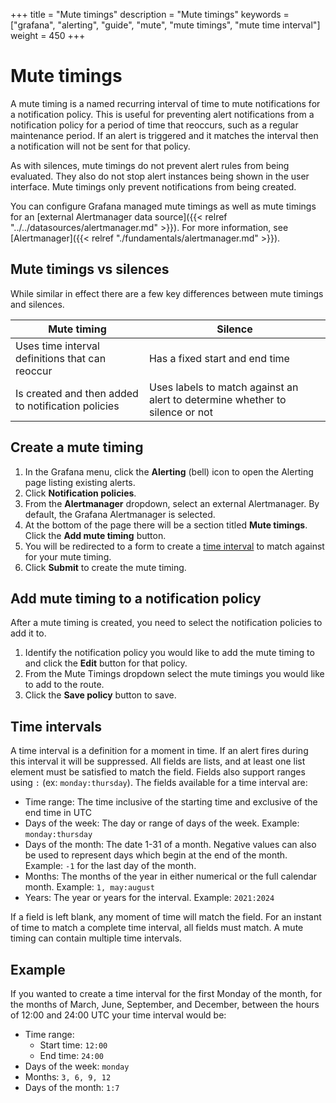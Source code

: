 +++
title = "Mute timings"
description = "Mute timings"
keywords = ["grafana", "alerting", "guide", "mute", "mute timings", "mute time interval"]
weight = 450
+++

# Mute timings

A mute timing is a named recurring interval of time to mute notifications for a notification policy. This is useful for preventing alert notifications from a notification policy for a period of time that reoccurs, such as a regular maintenance period. If an alert is triggered and it matches the interval then a notification will not be sent for that policy.

As with silences, mute timings do not prevent alert rules from being evaluated. They also do not stop alert instances being shown in the user interface. Mute timings only prevent notifications from being created.

You can configure Grafana managed mute timings as well as mute timings for an [external Alertmanager data source]({{< relref "../../datasources/alertmanager.md" >}}). For more information, see [Alertmanager]({{< relref "./fundamentals/alertmanager.md" >}}).

## Mute timings vs silences

While similar in effect there are a few key differences between mute timings and silences.

| Mute timing                                        | Silence                                                                      |
| -------------------------------------------------- | ---------------------------------------------------------------------------- |
| Uses time interval definitions that can reoccur    | Has a fixed start and end time                                               |
| Is created and then added to notification policies | Uses labels to match against an alert to determine whether to silence or not |

## Create a mute timing

1. In the Grafana menu, click the **Alerting** (bell) icon to open the Alerting page listing existing alerts.
1. Click **Notification policies**.
1. From the **Alertmanager** dropdown, select an external Alertmanager. By default, the Grafana Alertmanager is selected.
1. At the bottom of the page there will be a section titled **Mute timings**. Click the **Add mute timing** button.
1. You will be redirected to a form to create a [time interval](#time-intervals) to match against for your mute timing.
1. Click **Submit** to create the mute timing.

## Add mute timing to a notification policy

After a mute timing is created, you need to select the notification policies to add it to.

1. Identify the notification policy you would like to add the mute timing to and click the **Edit** button for that policy.
1. From the Mute Timings dropdown select the mute timings you would like to add to the route.
1. Click the **Save policy** button to save.

## Time intervals

A time interval is a definition for a moment in time. If an alert fires during this interval it will be suppressed. All fields are lists, and at least one list element must be satisfied to match the field. Fields also support ranges using `:` (ex: `monday:thursday`). The fields available for a time interval are:

- Time range: The time inclusive of the starting time and exclusive of the end time in UTC
- Days of the week: The day or range of days of the week. Example: `monday:thursday`
- Days of the month: The date 1-31 of a month. Negative values can also be used to represent days which begin at the end of the month. Example: `-1` for the last day of the month.
- Months: The months of the year in either numerical or the full calendar month. Example: `1, may:august`
- Years: The year or years for the interval. Example: `2021:2024`

If a field is left blank, any moment of time will match the field. For an instant of time to match a complete time interval, all fields must match. A mute timing can contain multiple time intervals.

## Example

If you wanted to create a time interval for the first Monday of the month, for the months of March, June, September, and December, between the hours of 12:00 and 24:00 UTC your time interval would be:

- Time range:
  - Start time: `12:00`
  - End time: `24:00`
- Days of the week: `monday`
- Months: `3, 6, 9, 12`
- Days of the month: `1:7`

